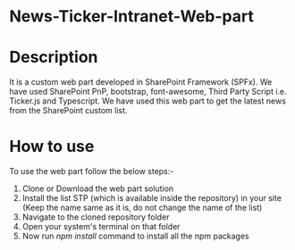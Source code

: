 # News-Ticker-Intranet-Web-part
# Description
It is a custom web part developed in SharePoint Framework (SPFx). We have used SharePoint PnP, bootstrap, font-awesome, Third Party Script i.e. Ticker.js and Typescript. We have used this web part to get the latest news from the SharePoint custom list.
# How to use
To use the web part follow the below steps:-
1) Clone or Download the web part solution
2) Install the list STP (which is available inside the repository) in your site (Keep the name same as it is, do not change the name of the list)
3) Navigate to the cloned repository folder
4) Open your system's terminal on that folder
5) Now run *npm install* command to install all the npm packages


